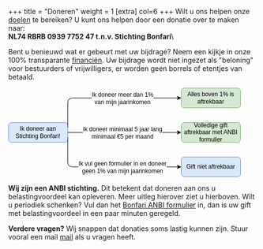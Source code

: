 +++
title = "Doneren"
weight = 1
[extra]
col=6
+++
Wilt u ons helpen onze [doelen](@/doelvisie/_index.md) te bereiken? U kunt ons helpen door een donatie over te maken naar:\
**NL74 RBRB 0939 7752 47 t.n.v. Stichting Bonfari**\

Bent u benieuwd wat er gebeurt met uw bijdrage? Neem een kijkje in onze 100% transparante [financiën](/type/financien). Uw bijdrage wordt niet ingezet als "beloning" voor bestuurders of vrijwilligers, er worden geen borrels of etentjes van betaald.

<svg xmlns="http://www.w3.org/2000/svg" xmlns:xlink="http://www.w3.org/1999/xlink" version="1.1" width="471px" viewBox="-0.5 -0.5 471 181" style="max-width:100%;max-height:181px;"><defs/><g><rect x="0" y="70" width="120" height="40" rx="6" ry="6" fill="#dae8fc" stroke="#6c8ebf" pointer-events="all"/><g transform="translate(-0.5 -0.5)"><switch><foreignObject style="overflow: visible; text-align: left;" pointer-events="none" width="100%" height="100%" requiredFeatures="http://www.w3.org/TR/SVG11/feature#Extensibility"><div xmlns="http://www.w3.org/1999/xhtml" style="display: flex; align-items: unsafe center; justify-content: unsafe center; width: 118px; height: 1px; padding-top: 90px; margin-left: 1px;"><div style="box-sizing: border-box; font-size: 0; text-align: center; "><div style="display: inline-block; font-size: 12px; font-family: Helvetica; color: #000000; line-height: 1.2; pointer-events: all; white-space: normal; word-wrap: normal; ">Ik doneer aan Stichting Bonfari!</div></div></div></foreignObject><text x="60" y="94" fill="#000000" font-family="Helvetica" font-size="12px" text-anchor="middle">Ik doneer aan Sticht...</text></switch></g><rect x="350" y="0" width="120" height="40" rx="6" ry="6" fill="#d5e8d4" stroke="#82b366" pointer-events="all"/><g transform="translate(-0.5 -0.5)"><switch><foreignObject style="overflow: visible; text-align: left;" pointer-events="none" width="100%" height="100%" requiredFeatures="http://www.w3.org/TR/SVG11/feature#Extensibility"><div xmlns="http://www.w3.org/1999/xhtml" style="display: flex; align-items: unsafe center; justify-content: unsafe center; width: 118px; height: 1px; padding-top: 20px; margin-left: 351px;"><div style="box-sizing: border-box; font-size: 0; text-align: center; "><div style="display: inline-block; font-size: 12px; font-family: Helvetica; color: #000000; line-height: 1.2; pointer-events: all; white-space: normal; word-wrap: normal; ">Alles boven 1% is aftrekbaar</div></div></div></foreignObject><text x="410" y="24" fill="#000000" font-family="Helvetica" font-size="12px" text-anchor="middle">Alles boven 1% is af...</text></switch></g><path d="M 120 80 L 120 30 Q 120 20 130 20 L 343.63 20" fill="none" stroke="#000000" stroke-miterlimit="10" pointer-events="stroke"/><path d="M 348.88 20 L 341.88 23.5 L 343.63 20 L 341.88 16.5 Z" fill="#000000" stroke="#000000" stroke-miterlimit="10" pointer-events="all"/><g transform="translate(-0.5 -0.5)"><switch><foreignObject style="overflow: visible; text-align: left;" pointer-events="none" width="100%" height="100%" requiredFeatures="http://www.w3.org/TR/SVG11/feature#Extensibility"><div xmlns="http://www.w3.org/1999/xhtml" style="display: flex; align-items: unsafe center; justify-content: unsafe center; width: 1px; height: 1px; padding-top: 21px; margin-left: 231px;"><div style="box-sizing: border-box; font-size: 0; text-align: center; "><div style="display: inline-block; font-size: 12px; font-family: Helvetica; color: #000000; line-height: 1.2; pointer-events: all; background-color: #ffffff; white-space: nowrap; "><div style="font-size: 12px">Ik doneer meer dan 1% <br style="font-size: 12px" /></div><div style="font-size: 12px">van mijn jaarinkomen</div></div></div></div></foreignObject><text x="231" y="24" fill="#000000" font-family="Helvetica" font-size="12px" text-anchor="middle">Ik doneer meer dan 1%...</text></switch></g><rect x="350" y="70" width="120" height="40" rx="6" ry="6" fill="#d5e8d4" stroke="#82b366" pointer-events="all"/><g transform="translate(-0.5 -0.5)"><switch><foreignObject style="overflow: visible; text-align: left;" pointer-events="none" width="100%" height="100%" requiredFeatures="http://www.w3.org/TR/SVG11/feature#Extensibility"><div xmlns="http://www.w3.org/1999/xhtml" style="display: flex; align-items: unsafe center; justify-content: unsafe center; width: 118px; height: 1px; padding-top: 90px; margin-left: 351px;"><div style="box-sizing: border-box; font-size: 0; text-align: center; "><div style="display: inline-block; font-size: 12px; font-family: Helvetica; color: #000000; line-height: 1.2; pointer-events: all; white-space: normal; word-wrap: normal; ">Volledige gift aftrekbaar met ANBI formulier</div></div></div></foreignObject><text x="410" y="94" fill="#000000" font-family="Helvetica" font-size="12px" text-anchor="middle">Volledige gift aftre...</text></switch></g><path d="M 120 90 L 320 90 Q 330 90 336.82 90 L 343.63 90" fill="none" stroke="#000000" stroke-miterlimit="10" pointer-events="stroke"/><path d="M 348.88 90 L 341.88 93.5 L 343.63 90 L 341.88 86.5 Z" fill="#000000" stroke="#000000" stroke-miterlimit="10" pointer-events="all"/><g transform="translate(-0.5 -0.5)"><switch><foreignObject style="overflow: visible; text-align: left;" pointer-events="none" width="100%" height="100%" requiredFeatures="http://www.w3.org/TR/SVG11/feature#Extensibility"><div xmlns="http://www.w3.org/1999/xhtml" style="display: flex; align-items: unsafe center; justify-content: unsafe center; width: 1px; height: 1px; padding-top: 91px; margin-left: 231px;"><div style="box-sizing: border-box; font-size: 0; text-align: center; "><div style="display: inline-block; font-size: 12px; font-family: Helvetica; color: #000000; line-height: 1.2; pointer-events: all; background-color: #ffffff; white-space: nowrap; "><div style="font-size: 12px">Ik doneer minimaal 5 jaar lang <br style="font-size: 12px" /></div><div style="font-size: 12px">minimaal €5 per maand</div></div></div></div></foreignObject><text x="231" y="94" fill="#000000" font-family="Helvetica" font-size="12px" text-anchor="middle">Ik doneer minimaal 5 jaar lang...</text></switch></g><rect x="350" y="140" width="120" height="40" rx="6" ry="6" fill="#dae8fc" stroke="#6c8ebf" pointer-events="all"/><g transform="translate(-0.5 -0.5)"><switch><foreignObject style="overflow: visible; text-align: left;" pointer-events="none" width="100%" height="100%" requiredFeatures="http://www.w3.org/TR/SVG11/feature#Extensibility"><div xmlns="http://www.w3.org/1999/xhtml" style="display: flex; align-items: unsafe center; justify-content: unsafe center; width: 118px; height: 1px; padding-top: 160px; margin-left: 351px;"><div style="box-sizing: border-box; font-size: 0; text-align: center; "><div style="display: inline-block; font-size: 12px; font-family: Helvetica; color: #000000; line-height: 1.2; pointer-events: all; white-space: normal; word-wrap: normal; ">Gift niet aftrekbaar</div></div></div></foreignObject><text x="410" y="164" fill="#000000" font-family="Helvetica" font-size="12px" text-anchor="middle">Gift niet aftrekbaar</text></switch></g><path d="M 120 100 L 120 150 Q 120 160 130 160 L 343.63 160" fill="none" stroke="#000000" stroke-miterlimit="10" pointer-events="stroke"/><path d="M 348.88 160 L 341.88 163.5 L 343.63 160 L 341.88 156.5 Z" fill="#000000" stroke="#000000" stroke-miterlimit="10" pointer-events="all"/><g transform="translate(-0.5 -0.5)"><switch><foreignObject style="overflow: visible; text-align: left;" pointer-events="none" width="100%" height="100%" requiredFeatures="http://www.w3.org/TR/SVG11/feature#Extensibility"><div xmlns="http://www.w3.org/1999/xhtml" style="display: flex; align-items: unsafe center; justify-content: unsafe center; width: 1px; height: 1px; padding-top: 161px; margin-left: 231px;"><div style="box-sizing: border-box; font-size: 0; text-align: center; "><div style="display: inline-block; font-size: 12px; font-family: Helvetica; color: #000000; line-height: 1.2; pointer-events: all; background-color: #ffffff; white-space: nowrap; "><div style="font-size: 12px">Ik vul geen formulier in en doneer <br style="font-size: 12px" /></div><div style="font-size: 12px">geen 1% van mijn jaarinkomen</div></div></div></div></foreignObject><text x="231" y="164" fill="#000000" font-family="Helvetica" font-size="12px" text-anchor="middle">Ik vul geen formulier in en doneer...</text></switch></g></g><switch><g requiredFeatures="http://www.w3.org/TR/SVG11/feature#Extensibility"/><a transform="translate(0,-5)" xlink:href="https://desk.draw.io/support/solutions/articles/16000042487" target="_blank"><text text-anchor="middle" font-size="10px" x="50%" y="100%">Viewer does not support full SVG 1.1</text></a></switch></svg>

**Wij zijn een ANBI stichting.** Dit betekent dat doneren aan ons u belastingvoordeel kan opleveren. Meer uitleg hierover ziet u hierboven. Wilt u periodiek schenken? Vul dan het <a href="javascript:void(0);" class="lightbox-91356194644362" style="cursor:pointer">Bonfari ANBI formulier</a> in, dan is uw gift met belastingvoordeel in een paar minuten geregeld.

<script src="https://form.jotformeu.com/static/feedback2.js" type="text/javascript"></script>
<script type="text/javascript"> var JFL_91356194644362 = new JotformFeedback({ formId: '91356194644362', base: 'https://form.jotformeu.com/', windowTitle: 'Bonfari ANBI formulier', background: '#FFA500', fontColor: '#FFFFFF', type: 'false', height: 700, width: 900, openOnLoad: false }); </script>

**Verdere vragen?** Wij snappen dat donaties soms lastig kunnen zijn. Stuur vooral een mail <a href="mailto:info@bonfari.nl">mail</a> als u vragen heeft.